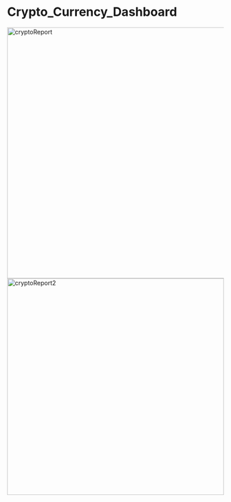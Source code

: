 # Crypto_Currency_Dashboard
<img width="584" alt="cryptoReport" src="https://user-images.githubusercontent.com/52438825/211278192-855ed8ce-9200-4963-86eb-27909c6581a4.PNG">
<img width="504" alt="cryptoReport2" src="https://user-images.githubusercontent.com/52438825/211278225-caf6d80c-96ca-447a-add2-2e8f910d7592.PNG">
